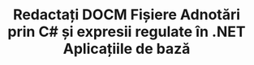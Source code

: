 ---
############################# Static ############################
layout: "autogen"
draft: false
path: "ro/redaction/net/annotation/docm"
otherformats: CSV DOC DOCX DOT DOTM DOTX PDF POT POTM PPS PPSM PPSX PPT PPTM PPTX RTF XLS XLSM XLSX XLT XLTM XLTX  

############################# Head ############################
head_title: "Redactați adnotările în DOCM documente folosind expresii regulate prin .NET Core"
head_description: "Redactați informațiile sensibile în adnotări folosind expresii regulate din documente de diferite formate"

############################# Header ############################
title: "Redactați DOCM Fișiere Adnotări prin C# și expresii regulate în .NET Aplicațiile de bază"
description: "Găsiți și eliminați informații sensibile din documente Office și OpenOffice, foi de calcul și prezentări, precum și DOCM pe Windows, Linux și macOS"

################### SubMenu/Download Button #####################
submenu:
    enable: true

############################# About ############################
about:
    enable: true
    title: "Redactarea adnotărilor documentului pentru API-ul .NET"
    content: |
        O interfață unică, independentă de format, pentru igienizarea informațiilor sensibile și clasificate din documentele și imaginile PDF, Word, Excel, PowerPoint, inclusiv capacitatea de a modifica metadatele și de a elimina adnotările. Cu instrumentul GroupDocs.Redaction for .NET, puteți elimina informațiile clasificate și puteți salva documentul redactat în PDF, transformând toate paginile în imagini raster sau păstrați documentul în formatul original pentru editare ulterioară.

############################# Steps ############################
steps:
    enable: true
    title_left: "Redactați adnotările din DOCM folosind expresii regulate prin C#"
    content_left: |
        [GroupDocs.Redaction](ro//redaction/net/) permite dezvoltatorilor .NET să folosească expresiile obișnuite deplină pentru a redacta fișierul DOCM cu câțiva pași simpli.

        *   Creați o instanță a clasei [Redactor](https://apireference.groupdocs.com/redaction/net/groupdocs.redaction/redactor) și încărcați fișierul DOCM
        *   Creați o instanță a clasei [AnnotationRedaction](https://apireference.groupdocs.com/redaction/net/groupdocs.redaction.redactions/annotationredaction) pentru a găsi și înlocui comentariile
        *   Apelați metoda [Redactor.Apply](https://apireference.groupdocs.com/redaction/net/groupdocs.redaction/redactor/methods/apply/index) cu obiectul AnnotationRedaction
        
    title_right: "Cum se utilizează GroupDocs Redaction API"
    content_right: |
        Instalați pachetul din linia de comandă ca ```nuget install GroupDocs.Redaction``` sau prin Consola Manager de pachete din Visual Studio cu ```Install-Package GroupDocs.Redaction```. 
        Ca alternativă, obțineți programul de instalare MSI offline sau DLL-urile într-un fișier ZIP de la [descărcări](https://downloads.groupdocs.com/redaction/net) și faceți referire la el în proiectul dvs. manual.  
        
    code: |
        ```cs
        using (Redactor redactor = new Redactor(@"sample.docm"))
        {
        	redactor.Apply(new AnnotationRedaction("(?im:john)", "[redacted]"));
        	redactor.Save();
        }
        ```

############################# Demos ############################
demos:
    enable: true
############################# About Formats ############################
about_formats:
    enable: true
############################# More Formats ############################
more_formats:
    enable: true

############################# Back to top ###############################
back_to_top:
    enable: true
---